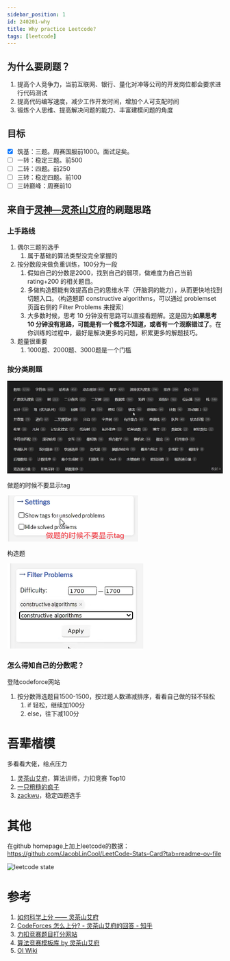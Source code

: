 ```yaml
---
sidebar_position: 1
id: 240201-why
title: Why practice Leetcode?
tags: [leetcode]
---
```


## 为什么要刷题？

1. 提高个人竞争力，当前互联网、银行、量化对冲等公司的开发岗位都会要求进行代码测试
2. 提高代码编写速度，减少工作开发时间，增加个人可支配时间
3. 锻炼个人思维、提高解决问题的能力、丰富建模问题的角度

## 目标

- [x] 筑基：三题。周赛国服前1000。面试足矣。
- [ ] 一转：稳定三题。前500
- [ ] 二转：四题。前250
- [ ] 三转：稳定四题。前100
- [ ] 三转巅峰：周赛前10

## 来自于[灵神—灵茶山艾府](https://codeforces.com/profile/0x3F)的刷题思路

### 上手路线

1. 偶尔三题的选手
   1. 属于基础的算法类型没完全掌握的
2. 按分数段来做负重训练，100分为一段
   1. 假如自己的分数是2000，找到自己的弱项，做难度为自己当前 rating+200 的相关题目。
   1. 多做构造题能有效提高自己的思维水平（开脑洞的能力），从而更快地找到切题入口。（构造题即 constructive algorithms，可以通过 problemset 页面右侧的 Filter Problems 来搜索）
   1. 大多数时候，思考 10 分钟没有思路可以直接看题解。这是因为**如果思考 10 分钟没有思路，可能是有一个概念不知道，或者有一个观察错过了**。在你训练的过程中，最好是解决更多的问题，积累更多的解题技巧。
3. 题量很重要
   1. 1000题、2000题、3000题是一个门槛

### 按分类刷题

![image-20240501002730572](./240201-why.assets/image-20240501002730572.png)

做题的时候不要显示tag

![image-20240121171526274](./240201-why.assets/image-20240121171526274.png)

构造题

![image-20240121171533381](./240201-why.assets/image-20240121171533381.png)


### 怎么得知自己的分数呢？

登陆codeforce网站

1. 按分数筛选题目1500-1500，按过题人数递减排序，看看自己做的轻不轻松
   1. if 轻松，继续加100分
   2. else，往下减100分

# 吾辈楷模

多看看大佬，给点压力

1. [灵茶山艾府](https://codeforces.com/profile/0x3F)，算法讲师，力扣竞赛 Top10
2. [一只粗糙的疯子](https://leetcode.cn/u/yi-zhi-cu-cao-de-feng-zi/)
3. [zackwu](https://leetcode.com/izackwu/)，稳定四题选手

# 其他

在github homepage上加上leetcode的数据：https://github.com/JacobLinCool/LeetCode-Stats-Card?tab=readme-ov-file

![leetcode state](https://leetcard.jacoblin.cool/colalinn?theme=light&font=Sura&ext=heatmap&site=cn)

# 参考

1. [如何科学上分 —— 灵茶山艾府](https://www.bilibili.com/read/cv22332590/?spm_id_from=333.999.0.0)
2. [CodeForces 怎么上分? - 灵茶山艾府的回答 - 知乎](https://www.zhihu.com/question/353734418/answer/2353160035) 
3. [力扣竞赛题目打分网站](https://huxulm.github.io/lc-rating/#/zen)
4. [算法竞赛模板库 by 灵茶山艾府](https://github.com/EndlessCheng/codeforces-go?tab=readme-ov-file)
5. [OI Wiki](https://oi-wiki.org/)

